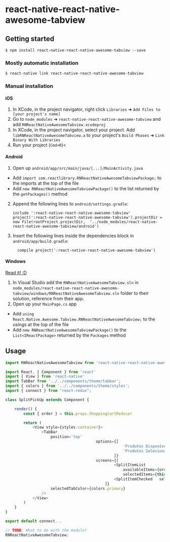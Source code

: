 # react-native-react-native-awesome-tabview

## Getting started

`$ npm install react-native-react-native-awesome-tabview --save`

### Mostly automatic installation

`$ react-native link react-native-react-native-awesome-tabview`

### Manual installation

#### iOS

1. In XCode, in the project navigator, right click `Libraries` ➜ `Add Files to [your project's name]`
2. Go to `node_modules` ➜ `react-native-react-native-awesome-tabview` and add `RNReactNativeAwesomeTabview.xcodeproj`
3. In XCode, in the project navigator, select your project. Add `libRNReactNativeAwesomeTabview.a` to your project's `Build Phases` ➜ `Link Binary With Libraries`
4. Run your project (`Cmd+R`)<

#### Android

1. Open up `android/app/src/main/java/[...]/MainActivity.java`

- Add `import com.reactlibrary.RNReactNativeAwesomeTabviewPackage;` to the imports at the top of the file
- Add `new RNReactNativeAwesomeTabviewPackage()` to the list returned by the `getPackages()` method

2. Append the following lines to `android/settings.gradle`:
   ```
   include ':react-native-react-native-awesome-tabview'
   project(':react-native-react-native-awesome-tabview').projectDir = new File(rootProject.projectDir, 	'../node_modules/react-native-react-native-awesome-tabview/android')
   ```
3. Insert the following lines inside the dependencies block in `android/app/build.gradle`:
   ```
     compile project(':react-native-react-native-awesome-tabview')
   ```

#### Windows

[Read it! :D](https://github.com/ReactWindows/react-native)

1. In Visual Studio add the `RNReactNativeAwesomeTabview.sln` in `node_modules/react-native-react-native-awesome-tabview/windows/RNReactNativeAwesomeTabview.sln` folder to their solution, reference from their app.
2. Open up your `MainPage.cs` app

- Add `using React.Native.Awesome.Tabview.RNReactNativeAwesomeTabview;` to the usings at the top of the file
- Add `new RNReactNativeAwesomeTabviewPackage()` to the `List<IReactPackage>` returned by the `Packages` method

## Usage

```javascript
import RNReactNativeAwesomeTabview from 'react-native-react-native-awesome-tabview';

import React, { Component } from 'react'
import { View } from 'react-native'
import TabBar from '../../components/theme/tabbar';
import { colors } from '../../components/theme/styles';
import { connect } from "react-redux";

class SplitPickUp extends Component {

    render() {
        const { order } = this.props.ShoppingCartReducer

        return (
            <View style={styles.container}>
                <TabBar
                    position='top'
										options={[
													'Produtos Disponíveis',
													'Produtos Selecionados'
												]}
										screens={[
												<SplitItemList
													availableItems={order.items}
													selectedItems={this.props.selectedItems} />,
												<SplitItemChecked	selectedItems={this.props.selectedItems} />
											]}
                    selectedTabColor={colors.primary}
                />
            </View>
        )
    }
}

export default connect...

// TODO: What to do with the module?
RNReactNativeAwesomeTabview;
```

